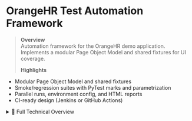 # OrangeHR Test Automation Framework

> **Overview**  
Automation framework for the OrangeHR demo application. Implements a modular Page Object Model and shared fixtures for UI coverage.
> 
> **Highlights**
- Modular Page Object Model and shared fixtures
- Smoke/regression suites with PyTest marks and parametrization
- Parallel runs, environment config, and HTML reports
- CI-ready design (Jenkins or GitHub Actions)

<details>
  <summary>📄 Full Technical Overview</summary>

## Tech Stack

- **Pytest** — test orchestration and fixture management  
- **Playwright** — fast, reliable browser automation  
- **Page Object Model (POM)** — improves test maintainability  
- **Shared state management** — enables data flow across tests  
- **Environment config** — handled via `.env` and `config.py`  

## Test Coverage

- **Login validation** — confirms successful login and dashboard visibility  
- **Navigation flow** — verifies access to the PIM module  
- **Employee creation** — adds a new employee and checks data across UI sections  
- **Employee deletion** — removes employee records and ensures proper cleanup  
- **Dynamic data generation** — uses a custom name generator for test isolation  
- **Conditional skipping** — smartly skips tests when no relevant data is available  

## CI/CD Integration

- Jenkins jobs triggered automatically on GitHub commits  
- Supports parameterized test runs with environment control  
- Build history and job status visible in the Jenkins dashboard (`Jenkins.jpg`)  

## Reporting

- HTML reports generated via Pytest for each test run  
- Screenshot capture planned but not yet implemented  
- Sample report included (`report.html`)  

## 📁 Project Structure

- `pages/` — Page Object Models  
  - `add_employee_page.py`  
  - `dashboard_page.py`  
  - `employee_list_page.py`  
  - `leave_page.py`  
  - `login_page.py`  
  - `main_page.py`  
  - `personal_details_page.py`  
  - `pim_page.py`  
  - `recruitment_page.py`  
- `tests/` — Pytest test cases  
  - `conftest.py`  
  - `test_add_delete_employee.py`  
- `utils/` — Helpers and configuration  
  - `common_methods.py`  
  - `data_generators.py`  
  - `settings.py`  
  - `shared_state.py`  
- `data/` — Static assets (e.g., `image.jpg`)  
- `.env` — Environment variables  
- `.gitignore` — Git exclusions  
- `config.py` — Runtime configuration loader  
- `pytest.ini` — Pytest settings  
- `requirements.txt` — Python dependencies  
- `temp_shared_state.json` — Runtime state cache  
- `Jenkins.jpg` — CI integration screenshot  
- `report.html` — Sample test report  
- `README.md` — Project overview  

## 👤 Author

**Ievgen** — QA engineer with hands-on expertise in Playwright, Pytest, and CI/CD pipelines. Focused on building scalable, maintainable test automation with clean architecture and dynamic data handling.

</details>
